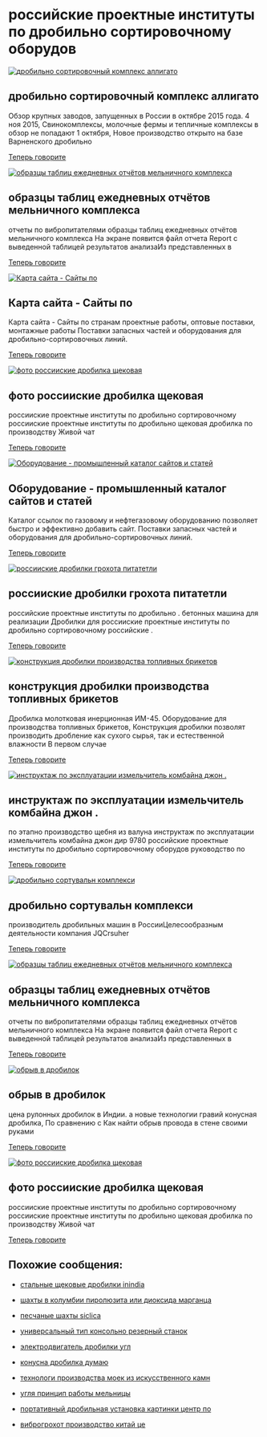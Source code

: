 # российские проектные институты по дробильно сортировочному оборудов
<a href="https://ru.ecuriezuff.be/products/" target="_blank">![дробильно сортировочный комплекс аллигато](https://github.com/millmachine/images/raw/main/724.jpg)</a>
## дробильно сортировочный комплекс аллигато
Обзор крупных заводов, запущенных в России в октябре 2015 года. 4 ноя 2015, Свинокомплексы, молочные фермы и тепличные комплексы в обзор не попадают 1 октября, Новое производство открыто на базе Варненского дробильно 
<a href="https://ru.ecuriezuff.be/products/" target="_blank">Теперь говорите</a>
<a href="https://ru.ecuriezuff.be/products/" target="_blank">![образцы таблиц ежедневных отчётов мельничного комплекса](https://github.com/millmachine/images/raw/main/621.jpg)</a>
## образцы таблиц ежедневных отчётов мельничного комплекса
отчеты по вибропитателями образцы таблиц ежедневных отчётов мельничного комплекса На экране появится файл отчета Report с выведенной таблицей результатов анализаИз представленных в 
<a href="https://ru.ecuriezuff.be/products/" target="_blank">Теперь говорите</a>
<a href="https://ru.ecuriezuff.be/products/" target="_blank">![Карта сайта - Сайты по ](https://github.com/millmachine/images/raw/main/150.jpg)</a>
## Карта сайта - Сайты по 
Карта сайта - Сайты по странам  проектные работы, оптовые поставки, монтажные работы  Поставки запасных частей и оборудования для дробильно-сортировочных линий.
<a href="https://ru.ecuriezuff.be/products/" target="_blank">Теперь говорите</a>
<a href="https://ru.ecuriezuff.be/products/" target="_blank">![фото россииские дробилка щековая](https://github.com/millmachine/images/raw/main/585.jpg)</a>
## фото россииские дробилка щековая
россииские проектные институты по дробильно сортировочному  россииские проектные институты по дробильно  щековая дробилка по производству  Живой чат
<a href="https://ru.ecuriezuff.be/products/" target="_blank">Теперь говорите</a>
<a href="https://ru.ecuriezuff.be/products/" target="_blank">![Оборудование - промышленный каталог сайтов и статей](https://github.com/millmachine/images/raw/main/256.jpg)</a>
## Оборудование - промышленный каталог сайтов и статей
Каталог ссылок по газовому и нефтегазовому оборудованию позволяет быстро и эффективно добавить сайт.  Поставки запасных частей и оборудования для дробильно-сортировочных линий.
<a href="https://ru.ecuriezuff.be/products/" target="_blank">Теперь говорите</a>
<a href="https://ru.ecuriezuff.be/products/" target="_blank">![россииские дробилки грохота питатетли](https://github.com/millmachine/images/raw/main/375.jpg)</a>
## россииские дробилки грохота питатетли
российские проектные институты по дробильно . бетонных машина для реализации Дробилки для россииские проектные институты по дробильно сортировочному российские .
<a href="https://ru.ecuriezuff.be/products/" target="_blank">Теперь говорите</a>
<a href="https://ru.ecuriezuff.be/products/" target="_blank">![конструкция дробилки производства топливных брикетов](https://github.com/millmachine/images/raw/main/644.jpg)</a>
## конструкция дробилки производства топливных брикетов
Дробилка молотковая инерционная ИМ-45. Оборудование для производства топливных брикетов, Конструкция дробилки позволят производить дробление как сухого сырья, так и естественной влажности В первом случае 
<a href="https://ru.ecuriezuff.be/products/" target="_blank">Теперь говорите</a>
<a href="https://ru.ecuriezuff.be/products/" target="_blank">![инструктаж по эксплуатации измельчитель комбайна джон .](https://github.com/millmachine/images/raw/main/536.jpg)</a>
## инструктаж по эксплуатации измельчитель комбайна джон .
по этапно производство щебня из валуна  инструктаж по эксплуатации измельчитель комбайна джон дир 9780 российские проектные институты по дробильно сортировочному оборудов руководство по 
<a href="https://ru.ecuriezuff.be/products/" target="_blank">Теперь говорите</a>
<a href="https://ru.ecuriezuff.be/products/" target="_blank">![дробильно сортувальн комплекси](https://github.com/millmachine/images/raw/main/602.jpg)</a>
## дробильно сортувальн комплекси
производитель дробильных машин в РоссииЦелесообразным деятельности компания JQCrsuher 
<a href="https://ru.ecuriezuff.be/products/" target="_blank">Теперь говорите</a>
<a href="https://ru.ecuriezuff.be/products/" target="_blank">![образцы таблиц ежедневных отчётов мельничного комплекса](https://github.com/millmachine/images/raw/main/601.jpg)</a>
## образцы таблиц ежедневных отчётов мельничного комплекса
отчеты по вибропитателями образцы таблиц ежедневных отчётов мельничного комплекса На экране появится файл отчета Report с выведенной таблицей результатов анализаИз представленных в 
<a href="https://ru.ecuriezuff.be/products/" target="_blank">Теперь говорите</a>
<a href="https://ru.ecuriezuff.be/products/" target="_blank">![обрыв в дробилок](https://github.com/millmachine/images/raw/main/221.jpg)</a>
## обрыв в дробилок
цена рулонных дробилок в Индии. a новые технологии гравий конусная дробилка, По сравнению с Как найти обрыв провода в стене своими руками
<a href="https://ru.ecuriezuff.be/products/" target="_blank">Теперь говорите</a>
<a href="https://ru.ecuriezuff.be/products/" target="_blank">![фото россииские дробилка щековая](https://github.com/millmachine/images/raw/main/246.jpg)</a>
## фото россииские дробилка щековая
россииские проектные институты по дробильно сортировочному  россииские проектные институты по дробильно  щековая дробилка по производству  Живой чат
<a href="https://ru.ecuriezuff.be/products/" target="_blank">Теперь говорите</a>
## Похожие сообщения:
* [стальные щековые дробилки inindia](%D1%81%D1%82%D0%B0%D0%BB%D1%8C%D0%BD%D1%8B%D0%B5%20%D1%89%D0%B5%D0%BA%D0%BE%D0%B2%D1%8B%D0%B5%20%D0%B4%D1%80%D0%BE%D0%B1%D0%B8%D0%BB%D0%BA%D0%B8%20inindia.md)
* [шахты в колумбии пиролюзита или диоксида марганца](%D1%88%D0%B0%D1%85%D1%82%D1%8B%20%D0%B2%20%D0%BA%D0%BE%D0%BB%D1%83%D0%BC%D0%B1%D0%B8%D0%B8%20%D0%BF%D0%B8%D1%80%D0%BE%D0%BB%D1%8E%D0%B7%D0%B8%D1%82%D0%B0%20%D0%B8%D0%BB%D0%B8%20%D0%B4%D0%B8%D0%BE%D0%BA%D1%81%D0%B8%D0%B4%D0%B0%20%D0%BC%D0%B0%D1%80%D0%B3%D0%B0%D0%BD%D1%86%D0%B0.md)
* [песчаные шахты siclica](%D0%BF%D0%B5%D1%81%D1%87%D0%B0%D0%BD%D1%8B%D0%B5%20%D1%88%D0%B0%D1%85%D1%82%D1%8B%20siclica.md)
* [универсальный тип консольно резерный станок](%D1%83%D0%BD%D0%B8%D0%B2%D0%B5%D1%80%D1%81%D0%B0%D0%BB%D1%8C%D0%BD%D1%8B%D0%B9%20%D1%82%D0%B8%D0%BF%20%D0%BA%D0%BE%D0%BD%D1%81%D0%BE%D0%BB%D1%8C%D0%BD%D0%BE%20%D1%80%D0%B5%D0%B7%D0%B5%D1%80%D0%BD%D1%8B%D0%B9%20%D1%81%D1%82%D0%B0%D0%BD%D0%BE%D0%BA.md)
* [электродвигатель дробилки угл](%D1%8D%D0%BB%D0%B5%D0%BA%D1%82%D1%80%D0%BE%D0%B4%D0%B2%D0%B8%D0%B3%D0%B0%D1%82%D0%B5%D0%BB%D1%8C%20%D0%B4%D1%80%D0%BE%D0%B1%D0%B8%D0%BB%D0%BA%D0%B8%20%D1%83%D0%B3%D0%BB.md)
* [конусна дробилка думаю](%D0%BA%D0%BE%D0%BD%D1%83%D1%81%D0%BD%D0%B0%20%D0%B4%D1%80%D0%BE%D0%B1%D0%B8%D0%BB%D0%BA%D0%B0%20%D0%B4%D1%83%D0%BC%D0%B0%D1%8E.md)
* [технологи производства моек из искусственного камн](%D1%82%D0%B5%D1%85%D0%BD%D0%BE%D0%BB%D0%BE%D0%B3%D0%B8%20%D0%BF%D1%80%D0%BE%D0%B8%D0%B7%D0%B2%D0%BE%D0%B4%D1%81%D1%82%D0%B2%D0%B0%20%D0%BC%D0%BE%D0%B5%D0%BA%20%D0%B8%D0%B7%20%D0%B8%D1%81%D0%BA%D1%83%D1%81%D1%81%D1%82%D0%B2%D0%B5%D0%BD%D0%BD%D0%BE%D0%B3%D0%BE%20%D0%BA%D0%B0%D0%BC%D0%BD.md)
* [угля принцип работы мельницы](%D1%83%D0%B3%D0%BB%D1%8F%20%D0%BF%D1%80%D0%B8%D0%BD%D1%86%D0%B8%D0%BF%20%D1%80%D0%B0%D0%B1%D0%BE%D1%82%D1%8B%20%D0%BC%D0%B5%D0%BB%D1%8C%D0%BD%D0%B8%D1%86%D1%8B.md)
* [портативный дробильная установка картинки центр по](%D0%BF%D0%BE%D1%80%D1%82%D0%B0%D1%82%D0%B8%D0%B2%D0%BD%D1%8B%D0%B9%20%D0%B4%D1%80%D0%BE%D0%B1%D0%B8%D0%BB%D1%8C%D0%BD%D0%B0%D1%8F%20%D1%83%D1%81%D1%82%D0%B0%D0%BD%D0%BE%D0%B2%D0%BA%D0%B0%20%D0%BA%D0%B0%D1%80%D1%82%D0%B8%D0%BD%D0%BA%D0%B8%20%D1%86%D0%B5%D0%BD%D1%82%D1%80%20%D0%BF%D0%BE.md)
* [виброгрохот производство китай це](%D0%B2%D0%B8%D0%B1%D1%80%D0%BE%D0%B3%D1%80%D0%BE%D1%85%D0%BE%D1%82%20%D0%BF%D1%80%D0%BE%D0%B8%D0%B7%D0%B2%D0%BE%D0%B4%D1%81%D1%82%D0%B2%D0%BE%20%D0%BA%D0%B8%D1%82%D0%B0%D0%B9%20%D1%86%D0%B5.md)
